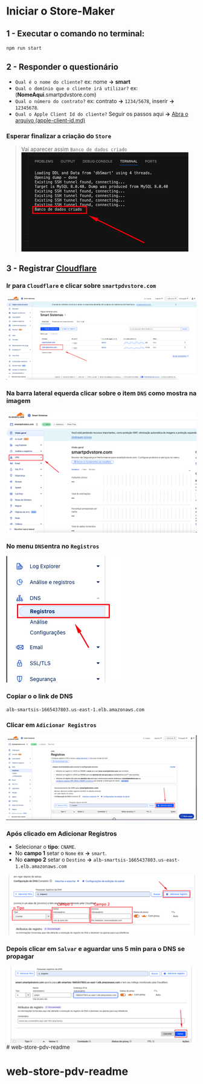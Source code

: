 # Iniciar o Store-Maker

## 1 - Executar o comando no terminal: 
```bash
npm run start
```

## 2 - Responder o questionário 
- `Qual é o nome do cliente?` ex: nome **->** **smart**
- `Qual o domínio que o cliente irá utilizar?` ex: (**NomeAqui**.smartpdvstore.com)
- `Qual o número do contrato?` ex: contrato **->** `1234/5678`, inserir **->** `12345678`.
- `Qual o Apple Client Id do cliente?` Seguir os passos aqui **->** [Abra o arquivo (apple-client-id.md)](apple-client-id.md)
### Esperar finalizar a criação do `Store`
> Vai aparecer assim `Banco de dados criado`  
![Abra o arquivo](resources/parte-5.png)

## 3 - Registrar [Cloudflare](https://developer.apple.com/account/resources/identifiers/list/serviceId)

### Ir para `Cloudflare` e clicar sobre `smartpdvstore.com`
![Abra o arquivo](resources/parte-6.png)

### Na barra lateral equerda clicar sobre o item `DNS` como mostra na imagem
![Abra o arquivo](resources/parte-7.png)

### No menu `DNS`entra no `Registros`
![Abra o arquivo](resources/parte-8.png)

### Copiar o o link de DNS 
```txt
alb-smartsis-1665437803.us-east-1.elb.amazonaws.com
```
### Clicar em `Adicionar Registros`
![Abra o arquivo](resources/parte-9.png)

### Após clicado em **Adicionar Registros**
- Selecionar o **tipo**: `CNAME`.
- No **campo 1** setar o `Nome` ex **->** `smart`.
- No **campo 2** setar o `Destino` **->** `alb-smartsis-1665437803.us-east-1.elb.amazonaws.com`

![Abra o arquivo](resources/parte-10.png)

### Depois clicar em `Salvar` e aguardar uns **5 min** para o DNS se propagar
![Abra o arquivo](resources/parte-11.png) # web-store-pdv-readme
# web-store-pdv-readme
